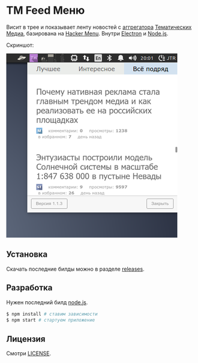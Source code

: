 # TM Feed Меню

Висит в трее и показывает ленту новостей с [аггрегатора](http://tmfeed.ru/) [Тематических Медиа](https://tmtm.ru),
базирована на [Hacker Menu](https://hackermenu.io/). Внутри [Electron](http://electron.atom.io/) и [Node.js](https://nodejs.org).

Скриншот:

![TM Feed Screenshot](assets/images/screenshot.png)
## Установка

Скачать последние билды можно в разделе [releases](https://github.com/JiLiZART/tmfeed-menu/releases). 

## Разработка

Нужен последний билд [node.js](https://nodejs.org/).

```bash
$ npm install # ставим зависимости
$ npm start # стартуем приложение
```

## Лицензия

Смотри [LICENSE](https://github.com/jingweno/hacker-menu/blob/master/LICENSE).
